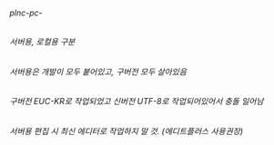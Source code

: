 ###### plnc-pc-   
###### 서버용, 로컬용 구분   
###### 서버용은 개발이 모두 붙어있고, 구버전 모두 살아있음   
###### 구버전 EUC-KR로 작업되었고 신버전 UTF-8로 작업되어있어서 충돌 일어남   
###### 서버용 편집 시 최신 에디터로 작업하지 말 것. (에디트플러스 사용권장)   
